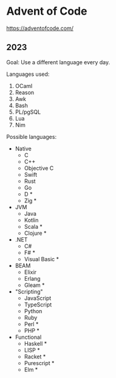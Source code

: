 # Advent of Code

https://adventofcode.com/

## 2023

Goal: Use a different language every day.

Languages used:

1. OCaml
1. Reason
1. Awk
1. Bash
1. PL/pgSQL
1. Lua
1. Nim

Possible languages:

- Native
    - C
    - C++
    - Objective C
    - Swift
    - Rust
    - Go
    - D *
    - Zig *
- JVM
    - Java
    - Kotlin
    - Scala *
    - Clojure *
- .NET
    - C#
    - F# *
    - Visual Basic *
- BEAM
    - Elixir
    - Erlang
    - Gleam *
- "Scripting"
    - JavaScript
    - TypeScript
    - Python
    - Ruby
    - Perl *
    - PHP *
- Functional
    - Haskell *
    - LISP *
    - Racket *
    - Purescript *
    - Elm *
